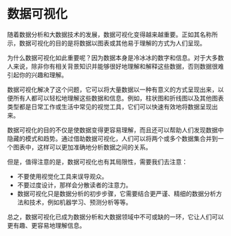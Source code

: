 # 数据可视化
随着数据分析和大数据技术的发展，数据可视化变得越来越重要。正如其名称所示，数据可视化的目的是将数据以图表或其他易于理解的方式为人们呈现。

为什么数据可视化如此重要呢？因为数据本身是冷冰冰的数字和信息。对于大多数人来说，除非你有相关背景知识并能够很好地理解和解释这些数据，否则数据很难引起你的兴趣和理解。

数据可视化解决了这个问题，它可以将大量数据以一种有意义的方式呈现出来，以便所有人都可以轻松地理解这些数据和信息。例如，柱状图和折线图以及其他图表类型都是日常工作或生活中常见的视觉工具，它们可以快速有效地将数据呈现出来。

数据可视化的目的不仅是使数据变得更容易理解，而且还可以帮助人们发现数据中隐藏的模式和趋势。通过借助数据可视化，人们可以将两个或多个数据集合并到一个图表中，这样可以更加准确地分析数据之间的关系。

但是，值得注意的是，数据可视化也有其局限性，需要我们去注意：

+ 不要使用视觉化工具来误导观众。
+ 不要过度设计，那样会分散读者的注意力。
+ 数据可视化只是数据分析的初步步骤，它需要结合更严谨、精细的数据分析方法和技术，例如机器学习、预测分析等等。

总之，数据可视化已成为数据分析和大数据领域中不可或缺的一环，它让人们可以更有趣、更容易地理解信息。